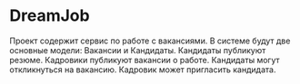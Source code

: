# DreamJob

Проект содержит сервис по работе с вакансиями.
В системе будут две основные модели: Вакансии и Кандидаты.
Кандидаты публикуют резюме. Кадровики публикуют вакансии о работе.
Кандидаты могут откликнуться на вакансию. Кадровик может пригласить кандидата.
